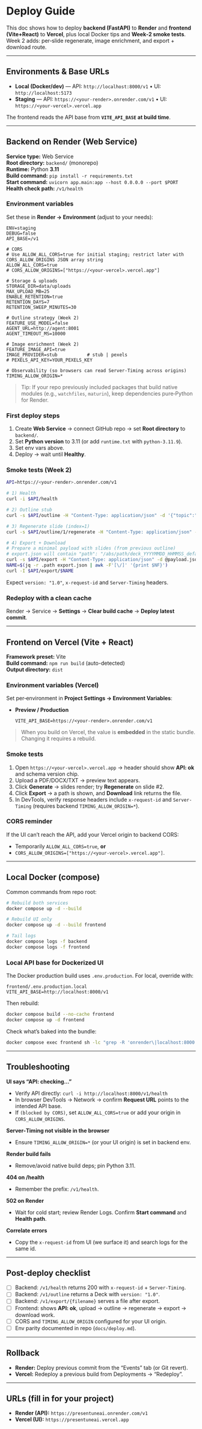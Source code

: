 # Deploy Guide

This doc shows how to deploy **backend (FastAPI)** to **Render** and **frontend (Vite+React)** to **Vercel**, plus local Docker tips and **Week‑2 smoke tests**. Week 2 adds: per‑slide regenerate, image enrichment, and export + download route.

---

## Environments & Base URLs

- **Local (Docker/dev)** — API: `http://localhost:8000/v1` • UI: `http://localhost:5173`
- **Staging** — API: `https://<your-render>.onrender.com/v1` • UI: `https://<your-vercel>.vercel.app`

The frontend reads the API base from **`VITE_API_BASE` at build time**.

---

## Backend on Render (Web Service)

**Service type:** Web Service  
**Root directory:** `backend/` (monorepo)  
**Runtime:** Python **3.11**  
**Build command:** `pip install -r requirements.txt`  
**Start command:** `uvicorn app.main:app --host 0.0.0.0 --port $PORT`  
**Health check path:** `/v1/health`

### Environment variables
Set these in **Render → Environment** (adjust to your needs):

```env
ENV=staging
DEBUG=false
API_BASE=/v1

# CORS
# Use ALLOW_ALL_CORS=true for initial staging; restrict later with CORS_ALLOW_ORIGINS JSON array string
ALLOW_ALL_CORS=true
# CORS_ALLOW_ORIGINS=["https://<your-vercel>.vercel.app"]

# Storage & uploads
STORAGE_DIR=data/uploads
MAX_UPLOAD_MB=25
ENABLE_RETENTION=true
RETENTION_DAYS=7
RETENTION_SWEEP_MINUTES=30

# Outline strategy (Week 2)
FEATURE_USE_MODEL=false
AGENT_URL=http://agent:8001
AGENT_TIMEOUT_MS=10000

# Image enrichment (Week 2)
FEATURE_IMAGE_API=true
IMAGE_PROVIDER=stub           # stub | pexels
# PEXELS_API_KEY=YOUR_PEXELS_KEY

# Observability (so browsers can read Server‑Timing across origins)
TIMING_ALLOW_ORIGIN=*
```

> Tip: If your repo previously included packages that build native modules (e.g., `watchfiles`, `maturin`), keep dependencies pure‑Python for Render.

### First deploy steps
1. Create **Web Service** → connect GitHub repo → set **Root directory** to `backend/`.
2. Set **Python version** to 3.11 (or add `runtime.txt` with `python-3.11.9`).
3. Set env vars above.
4. Deploy → wait until **Healthy**.

### Smoke tests (Week 2)
```bash
API=https://<your-render>.onrender.com/v1

# 1) Health
curl -i $API/health

# 2) Outline stub
curl -s $API/outline -H "Content-Type: application/json" -d '{"topic":"Demo","slide_count":3}' | jq '.version,.slide_count'

# 3) Regenerate slide (index=1)
curl -s $API/outline/1/regenerate -H "Content-Type: application/json" -d '{"topic":"Demo","slide_count":3}' | jq '.title'

# 4) Export + Download
# Prepare a minimal payload with slides (from previous outline)
# export.json will contain "path": "/abs/path/deck_YYYYMMDD_HHMMSS_default.txt"
curl -s $API/export -H "Content-Type: application/json" -d @payload.json | tee export.json
NAME=$(jq -r .path export.json | awk -F'[\/]' '{print $NF}')
curl -I $API/export/$NAME
```

Expect `version: "1.0"`, `x-request-id` and `Server-Timing` headers.

### Redeploy with a clean cache
Render → Service → **Settings** → **Clear build cache** → **Deploy latest commit**.

---

## Frontend on Vercel (Vite + React)

**Framework preset:** Vite  
**Build command:** `npm run build` (auto-detected)  
**Output directory:** `dist`

### Environment variables (Vercel)
Set per‑environment in **Project Settings → Environment Variables**:

- **Preview / Production**
  ```env
  VITE_API_BASE=https://<your-render>.onrender.com/v1
  ```

> When you build on Vercel, the value is **embedded** in the static bundle. Changing it requires a rebuild.

### Smoke tests
1. Open `https://<your-vercel>.vercel.app` → header should show **API: ok** and schema version chip.
2. Upload a PDF/DOCX/TXT → preview text appears.
3. Click **Generate** → slides render; try **Regenerate** on slide #2.
4. Click **Export** → a path is shown, and **Download** link returns the file.
5. In DevTools, verify response headers include `x-request-id` and `Server-Timing` (requires backend `TIMING_ALLOW_ORIGIN=*`).

### CORS reminder
If the UI can’t reach the API, add your Vercel origin to backend CORS:
- Temporarily `ALLOW_ALL_CORS=true`, **or**
- `CORS_ALLOW_ORIGINS=["https://<your-vercel>.vercel.app"]`.

---

## Local Docker (compose)

Common commands from repo root:
```bash
# Rebuild both services
docker compose up -d --build

# Rebuild UI only
docker compose up -d --build frontend

# Tail logs
docker compose logs -f backend
docker compose logs -f frontend
```

### Local API base for Dockerized UI
The Docker production build uses `.env.production`. For local, override with:
```
frontend/.env.production.local
VITE_API_BASE=http://localhost:8000/v1
```
Then rebuild:
```bash
docker compose build --no-cache frontend
docker compose up -d frontend
```

Check what’s baked into the bundle:
```bash
docker compose exec frontend sh -lc "grep -R 'onrender\|localhost:8000' -n /usr/share/nginx/html || true"
```

---

## Troubleshooting

**UI says “API: checking…”**  
- Verify API directly: `curl -i http://localhost:8000/v1/health`
- In browser DevTools → Network → confirm **Request URL** points to the intended API base.
- If `(blocked by CORS)`, set `ALLOW_ALL_CORS=true` or add your origin in `CORS_ALLOW_ORIGINS`.

**Server‑Timing not visible in the browser**  
- Ensure `TIMING_ALLOW_ORIGIN=*` (or your UI origin) is set in backend env.

**Render build fails**  
- Remove/avoid native build deps; pin Python 3.11.

**404 on /health**  
- Remember the prefix: `/v1/health`.

**502 on Render**  
- Wait for cold start; review Render Logs. Confirm **Start command** and **Health path**.

**Correlate errors**  
- Copy the `x-request-id` from UI (we surface it) and search logs for the same id.

---

## Post‑deploy checklist

- [ ] Backend: `/v1/health` returns 200 with `x-request-id` + `Server-Timing`.
- [ ] Backend: `/v1/outline` returns a Deck with `version: "1.0"`.
- [ ] Backend: `/v1/export/{filename}` serves a file after export.
- [ ] Frontend: shows **API: ok**, upload → outline → regenerate → export → download work.
- [ ] CORS and `TIMING_ALLOW_ORIGIN` configured for your UI origin.
- [ ] Env parity documented in repo (`docs/deploy.md`).

---

## Rollback

- **Render:** Deploy previous commit from the “Events” tab (or Git revert).
- **Vercel:** Redeploy a previous build from Deployments → “Redeploy”.

---

## URLs (fill in for your project)

- **Render (API):** `https://presentuneai.onrender.com/v1`
- **Vercel (UI):** `https://presentuneai.vercel.app`
